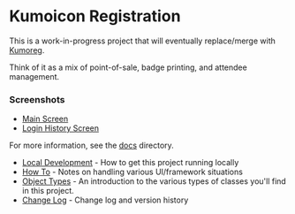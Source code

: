 # Kumoicon Registration

This is a work-in-progress project that will eventually replace/merge with [Kumoreg](https://github.com/kumoregdev/kumoreg).

Think of it as a mix of point-of-sale, badge printing, and attendee management.

### Screenshots
- [Main Screen](docs/img/main.png?raw=true)
- [Login History Screen](docs/img/loginhistory.png?raw=true)

For more information, see the [docs](docs/) directory.

- [Local Development](docs/localdevelopment.md) - How to get this project running locally
- [How To](docs/howto.md) - Notes on handling various UI/framework situations
- [Object Types](docs/objecttypes.md) - An introduction to the various types of classes you'll find in this project.
- [Change Log](CHANGES.md) - Change log and version history

